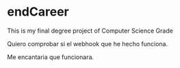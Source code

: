 # endCareer
This is my final degree project of Computer Science Grade

Quiero comprobar si el webhook que he hecho funciona.

Me encantaria que funcionara.
